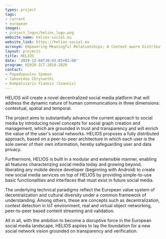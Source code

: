 ```yaml
---
types: project
tags:
- current
- european
images:
- project_logos/helios_logo.png
website_name: helios-social.eu
website_link: https://helios-social.eu
acronym: Empowering Meaningful Relationships; A Context-aware Distributed Social Networking Framework
layout: projects
title: HELIOS
date: '2019-12-04T10:43:03+02:00'
program: H2020-ICT-2018-2020
contact:
- Papadopoulos Symeon
- Iakovidou Chrysanthi
- Kompatsiaris Yiannis (Ioannis)
---
```

<p>HELIOS will create a novel decentralized social media platform that will address the dynamic nature of human communications in three dimensions: contextual, spatial and temporal.</p>
<p>The project aims to substantially advance the current approach to social media by introducing novel concepts for social graph creation and management, which are grounded in trust and transparency and will enrich the value of the user's social networks. HELIOS proposes a fully distributed approach, based on a peer-to-peer architecture in which each user is the sole owner of their own information, hereby safeguarding user and data privacy.</p>
<p>Furthermore, HELIOS is built in a modular and extensible manner, enabling all features characterizing social media today and growing beyond, liberating any mobile device developer (beginning with Android) to create new social media services on top of HELIOS by providing simple-to-use basic functionalities and interfaces that must exist in future social media.</p>
<p>The underlying technical paradigms reflect the European value system of decentralization and cultural diversity under a common framework of understanding. Among others, these are concepts such as decentralization, context detection in IoT environment, real and virtual object networking, peer-to-peer based content streaming and validation.</p>
<p>All in all, with the ambition to become a disruptive force in the European social media landscape, HELIOS aspires to lay the foundation for a new social network vision grounded on transparency and verification.</p>
